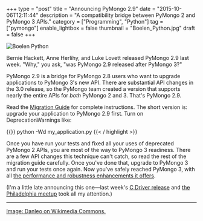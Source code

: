 +++
type = "post"
title = "Announcing PyMongo 2.9"
date = "2015-10-06T12:11:44"
description = "A compatibility bridge between PyMongo 2 and PyMongo 3 APIs."
category = ["Programming", "Python"]
tag = ["pymongo"]
enable_lightbox = false
thumbnail = "Boelen_Python.jpg"
draft = false
+++

<p><img alt="Boelen Python" src="Boelen_Python.jpg" style="display:block; margin-left:auto; margin-right:auto;" title="Boelen Python"/></p>
<p>Bernie Hackett, Anne Herlihy, and Luke Lovett released PyMongo 2.9 last week. "Why," you ask, "was PyMongo 2.9 released after PyMongo 3?"</p>
<p>PyMongo 2.9 is a bridge for PyMongo 2.8 users who want to upgrade applications to PyMongo 3's new API. There are substantial API changes in the 3.0 release, so the PyMongo team created a version that supports nearly the entire APIs for <em>both</em> PyMongo 2 and 3. That's PyMongo 2.9.</p>
<p>Read the <a href="https://pymongo.readthedocs.io/en/stable/2.9/migrate-to-pymongo3.html">Migration Guide</a> for complete instructions. The short version is: upgrade your application to PyMongo 2.9 first. Turn on DeprecationWarnings like:</p>

{{<highlight plain>}}
python -Wd my_application.py
{{< / highlight >}}

<p>Once you have run your tests and fixed all your uses of deprecated PyMongo 2 APIs, you are most of the way to PyMongo 3 readiness. There are a few API changes this technique can't catch, so read the rest of the migration guide carefully. Once you've done that, upgrade to PyMongo 3 and run your tests once again. Now you've safely reached PyMongo 3, with all <a href="/announcing-pymongo-3/">the performance and robustness enhancements it offers</a>.</p>
<p>(I'm a little late announcing this one—last week's <a href="/announcing-libbson-and-libmongoc-1-2-0-release-candidate/">C Driver release</a> and <a href="/march-to-triumph-as-a-mentor-video/">the Philadelphia meetup</a> took all my attention.)</p>
<hr/>
<p><a href="https://commons.wikimedia.org/wiki/File:Boelen_Python_01.jpg">Image: Danleo on Wikimedia Commons.</a></p>

